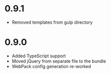 # 0.9.1

* Removed templates from gulp directory

# 0.9.0

* Added TypeScript support
* Moved jQuery from separate file to the bundle
* WebPack config generation re-worked